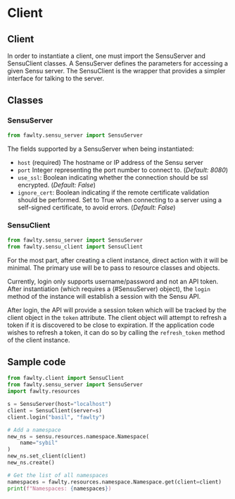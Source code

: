 # Client

## Client

In order to instantiate a client, one must import the SensuServer and SensuClient classes.  A SensuServer defines the parameters for accessing a given Sensu server.  The SensuClient is the wrapper that provides a simpler interface for talking to the server.

## Classes

### SensuServer

```python
from fawlty.sensu_server import SensuServer
```

The fields supported by a SensuServer when being instantiated:

  * `host` (required) The hostname or IP address of the Sensu server
  * `port` Integer representing the port number to connect to.  (_Default: 8080_)
  * `use_ssl`: Boolean indicating whether the connection should be ssl encrypted. (_Default: False_)
  * `ignore_cert`: Boolean indicating if the remote certificate validation should be performed.  Set to True when connecting to a server using a self-signed certificate, to avoid errors. (_Default: False_)

### SensuClient

```python
from fawlty.sensu_server import SensuServer
from fawlty.sensu_client import SensuClient
```

For the most part, after creating a client instance, direct action with it will be minimal.  The primary use will be to pass to resource classes and objects.

Currently, login only supports username/password and not an API token.   After instantiation (which requires a (#SensuServer) object), the `login` method of the instance will establish a session with the Sensu API.

After login, the API will provide a session token which will be tracked by the client object in the `token` attribute.  The client object will attempt to refresh a token if it is discovered to be close to expiration.  If the application code wishes to refresh a token, it can do so by calling the `refresh_token` method of the client instance.


## Sample code

```python
from fawlty.client import SensuClient
from fawlty.sensu_server import SensuServer
import fawlty.resources

s = SensuServer(host="localhost")
client = SensuClient(server=s)
client.login("basil", "fawlty")

# Add a namespace
new_ns = sensu.resources.namespace.Namespace(
    name="sybil"
)
new_ns.set_client(client)
new_ns.create()

# Get the list of all namespaces
namespaces = fawlty.resources.namespace.Namespace.get(client=client)
print(f"Namespaces: {namespaces})
```
